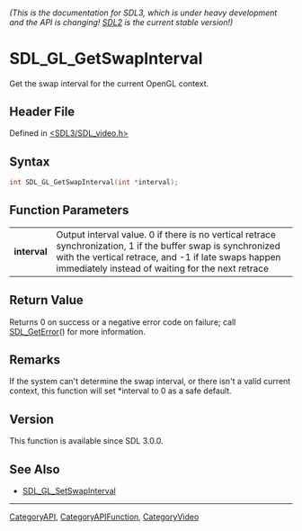 ###### (This is the documentation for SDL3, which is under heavy development and the API is changing! [SDL2](https://wiki.libsdl.org/SDL2/) is the current stable version!)
# SDL_GL_GetSwapInterval

Get the swap interval for the current OpenGL context.

## Header File

Defined in [<SDL3/SDL_video.h>](https://github.com/libsdl-org/SDL/blob/main/include/SDL3/SDL_video.h)

## Syntax

```c
int SDL_GL_GetSwapInterval(int *interval);
```

## Function Parameters

|                  |                                                                                                                                                                                                                           |
| ---------------- | ------------------------------------------------------------------------------------------------------------------------------------------------------------------------------------------------------------------------- |
| **interval**     | Output interval value. 0 if there is no vertical retrace synchronization, 1 if the buffer swap is synchronized with the vertical retrace, and -1 if late swaps happen immediately instead of waiting for the next retrace |

## Return Value

Returns 0 on success or a negative error code on failure; call
[SDL_GetError](SDL_GetError)() for more information.

## Remarks

If the system can't determine the swap interval, or there isn't a valid
current context, this function will set *interval to 0 as a safe default.

## Version

This function is available since SDL 3.0.0.

## See Also

- [SDL_GL_SetSwapInterval](SDL_GL_SetSwapInterval)

----
[CategoryAPI](CategoryAPI), [CategoryAPIFunction](CategoryAPIFunction), [CategoryVideo](CategoryVideo)


